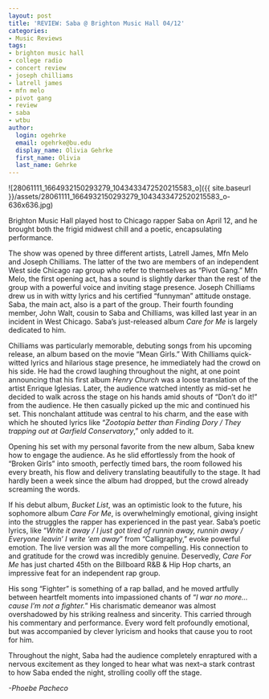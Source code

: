 ```yaml
---
layout: post
title: 'REVIEW: Saba @ Brighton Music Hall 04/12'
categories:
- Music Reviews
tags:
- brighton music hall
- college radio
- concert review
- joseph chilliams
- latrell james
- mfn melo
- pivot gang
- review
- saba
- wtbu
author:
  login: ogehrke
  email: ogehrke@bu.edu
  display_name: Olivia Gehrke
  first_name: Olivia
  last_name: Gehrke
---
```

![28061111_1664932150293279_1043433472520215583_o]({{ site.baseurl }}/assets/28061111_1664932150293279_1043433472520215583_o-636x636.jpg)

Brighton Music Hall played host to Chicago rapper Saba on April 12, and he brought both the frigid midwest chill and a poetic, encapsulating performance.

The show was opened by three different artists, Latrell James, Mfn Melo and Joseph Chilliams. The latter of the two are members of an independent West side Chicago rap group who refer to themselves as “Pivot Gang.” Mfn Melo, the first opening act, has a sound is slightly darker than the rest of the group with a powerful voice and inviting stage presence. Joseph Chilliams drew us in with witty lyrics and his certified “funnyman” attitude onstage. Saba, the main act, also is a part of the group. Their fourth founding member, John Walt, cousin to Saba and Chilliams, was killed last year in an incident in West Chicago. Saba’s just-released album _Care for Me_ is largely dedicated to him.

Chilliams was particularly memorable, debuting songs from his upcoming release, an album based on the movie “Mean Girls.” With Chilliams quick-witted lyrics and hilarious stage presence, he immediately had the crowd on his side. He had the crowd laughing throughout the night, at one point announcing that his first album _Henry Church_ was a loose translation of the artist Enrique Iglesias. Later, the audience watched intently as mid-set he decided to walk across the stage on his hands amid shouts of “Don’t do it!” from the audience. He then casually picked up the mic and continued his set. This nonchalant attitude was central to his charm, and the ease with which he shouted lyrics like “_Zootopia better than Finding Dory / They trapping out at Garfield Conservatory_,” only added to it.

Opening his set with my personal favorite from the new album, Saba knew how to engage the audience. As he slid effortlessly from the hook of “Broken Girls” into smooth, perfectly timed bars, the room followed his every breath, his flow and delivery translating beautifully to the stage. It had hardly been a week since the album had dropped, but the crowd already screaming the words.

If his debut album, _Bucket List_, was an optimistic look to the future, his sophomore album _Care For Me_, is overwhelmingly emotional, giving insight into the struggles the rapper has experienced in the past year. Saba’s poetic lyrics, like “_Write it away / I just got tired of runnin away, runnin away / Everyone leavin’ I write ‘em away_” from “Calligraphy,” evoke powerful emotion. The live version was all the more compelling. His connection to and gratitude for the crowd was incredibly genuine. Deservedly, _Care For Me_ has just charted 45th on the Billboard R&B & Hip Hop charts, an impressive feat for an independent rap group.

His song “Fighter” is something of a rap ballad, and he moved artfully between heartfelt moments into impassioned chants of “_I war no more…cause I’m not a fighter._” His charismatic demeanor was almost overshadowed by his striking realness and sincerity. This carried through his commentary and performance. Every word felt profoundly emotional, but was accompanied by clever lyricism and hooks that cause you to root for him.

Throughout the night, Saba had the audience completely enraptured with a nervous excitement as they longed to hear what was next–a stark contrast to how Saba ended the night, strolling coolly off the stage.

_\-Phoebe Pacheco_